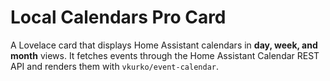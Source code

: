 
# Local Calendars Pro Card

A Lovelace card that displays Home Assistant calendars in **day, week, and month** views.
It fetches events through the Home Assistant Calendar REST API and renders them with `vkurko/event-calendar`.
